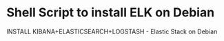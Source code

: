 # Shell Script to install ELK on Debian
INSTALL KIBANA+ELASTICSEARCH+LOGSTASH - Elastic Stack on Debian
